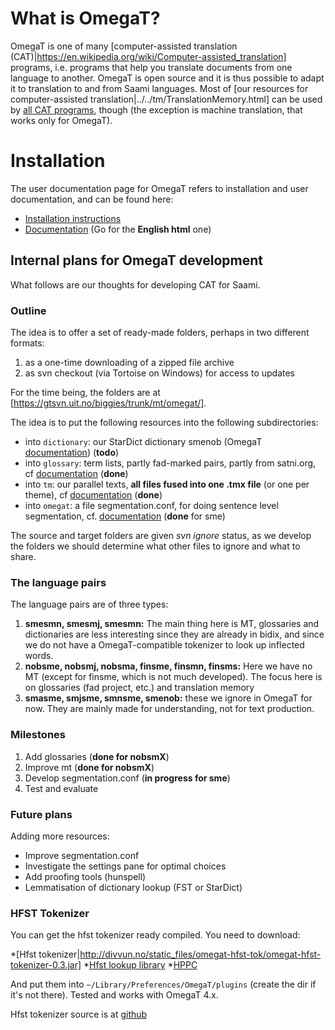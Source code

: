 # What is OmegaT?

OmegaT is one of many [computer-assisted translation
(CAT)|https://en.wikipedia.org/wiki/Computer-assisted_translation]
programs, i.e. programs that help you translate documents from one
language to another. OmegaT is open source and it is thus possible to
adapt it to translation to and from Saami languages. Most of [our
resources for computer-assisted
translation|../../tm/TranslationMemory.html] can be used by [all CAT programs](https://en.wikipedia.org/wiki/Comparison_of_computer-assisted_translation_tools), though (the exception is machine translation, that works only for OmegaT).

# Installation

The user documentation page for OmegaT refers to installation and user documentation, and can be found here:

* [Installation instructions](http://wiki.apertium.org/wiki/Apertium_OmegaT_Native)
* [Documentation](http://omegat.org/documentation) (Go for the **English html** one)

## Internal plans for OmegaT development

What follows are our thoughts for developing CAT for Saami.

### Outline

The idea is to offer a set of ready-made folders, perhaps in two different formats:

1. as a one-time downloading of a zipped file archive
1. as svn checkout (via Tortoise on Windows) for access to updates

For the time being, the folders are at [https://gtsvn.uit.no/biggies/trunk/mt/omegat/].

The idea is to put the following resources into the following subdirectories:

* into `dictionary`: our StarDict dictionary smenob (OmegaT [documentation](http://omegat.sourceforge.io/manual-standard/en/chapter.dictionaries.html)) (**todo**)
* into `glossary`: term lists, partly fad-marked pairs, partly from satni.org, cf [documentation](http://omegat.sourceforge.io/manual-standard/en/chapter.glossaries.html) (**done**)
* into `tm`: our parallel texts, **all files fused into one .tmx file** (or one per theme), cf [documentation](http://omegat.sourceforge.io/manual-standard/en/chapter.translation.memories.html) (**done**)
* into `omegat`: a file segmentation.conf, for doing sentence level segmentation, cf. [documentation](http://omegat.sourceforge.io/manual-standard/en/chapter.segmentation.html) (**done** for sme)

The source and target folders are given *svn ignore* status, as we develop the folders we should determine what other files to ignore and what to share.

### The language pairs

The language pairs are of three types:

1. **smesmn, smesmj, smesmn:** The main thing here is MT, glossaries and
  dictionaries are less interesting since they are already in bidix,
  and since we do not have a OmegaT-compatible tokenizer to look up
  inflected words.
1. **nobsme, nobsmj, nobsma, finsme, finsmn, finsms:** Here we have no MT
  (except for finsme, which is not much developed). The focus here is
  on glossaries (fad project, etc.) and translation memory
1. **smasme, smjsme, smnsme, smenob:** these we ignore in OmegaT for now.
  They are mainly made for understanding, not for text production.

### Milestones

1. Add glossaries (**done for nobsmX**)
1. Improve mt  (**done for nobsmX**)
1. Develop segmentation.conf (**in progress for sme**)
1. Test and evaluate

### Future plans

Adding more resources:

* Improve segmentation.conf
* Investigate the settings pane for optimal choices
* Add proofing tools (hunspell)
* Lemmatisation of dictionary lookup (FST or StarDict)

### HFST Tokenizer

You can get the hfst tokenizer ready compiled. You need to download:

*[Hfst
  tokenizer|http://divvun.no/static_files/omegat-hfst-tok/omegat-hfst-tokenizer-0.3.jar]
*[Hfst lookup library](http://divvun.no/static_files/omegat-hfst-tok/hfst-1.1.5.jar)
*[HPPC](https://repo1.maven.org/maven2/com/carrotsearch/hppc/0.7.3/hppc-0.7.3.jar)

And put them into `~/Library/Preferences/OmegaT/plugins` (create the dir if it's not there). Tested and works with OmegaT 4.x.

Hfst tokenizer source is at [github](https://github.com/divvun/OmegaT-hfst-tokenizer)
